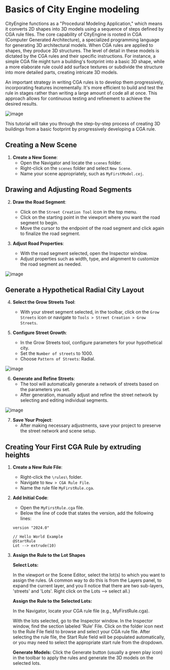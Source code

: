 # Basics of City Engine modeling

CityEngine functions as a "Procedural Modeling Application," which means it converts 2D shapes into 3D models using a sequence of steps defined by CGA rule files. The core capability of CityEngine is rooted in CGA (Computer Generated Architecture), a specialized programming language for generating 3D architectural models. When CGA rules are applied to shapes, they produce 3D structures. The level of detail in these models is dictated by the CGA rules and their specific instructions. For instance, a simple CGA file might turn a building's footprint into a basic 3D shape, while a more elaborate rule could add surface textures or subdivide the structure into more detailed parts, creating intricate 3D models.

An important strategy in writing CGA rules is to develop them progressively, incorporating features incrementally. It's more efficient to build and test the rule in stages rather than writing a large amount of code all at once. This approach allows for continuous testing and refinement to achieve the desired results.

![image](https://github.com/entopia/CEVonThunen/assets/4749503/1890af84-179f-45f1-88f0-461aef631216)

This tutorial will take you through the step-by-step process of creating 3D buildings from a basic footprint by progressively developing a CGA rule.


## Creating a New Scene

1. **Create a New Scene**:
   - Open the Navigator and locate the `scenes` folder.
   - Right-click on the `scenes` folder and select `New Scene`.
   - Name your scene appropriately, such as `MyFirstModel.cej`.

## Drawing and Adjusting Road Segments

2. **Draw the Road Segment**:
   - Click on the `Street Creation Tool` icon in the top menu.
   - Click on the starting point in the viewport where you want the road segment to begin.
   - Move the cursor to the endpoint of the road segment and click again to finalize the road segment.

3. **Adjust Road Properties**:
   - With the road segment selected, open the Inspector window.
   - Adjust properties such as width, type, and alignment to customize the road segment as needed.

![image](https://github.com/entopia/CEVonThunen/assets/4749503/0a7670f1-a7d7-4cb2-a3bb-8a3d4fd3a3de)



## Generate a Hypothetical Radial City Layout

4. **Select the Grow Streets Tool**:
   - With your street segment selected, in the toolbar, click on the `Grow Streets` icon or navigate to `Tools > Street Creation > Grow Streets`.

5. **Configure Street Growth**:
   - In the Grow Streets tool, configure parameters for your hypothetical city.
   - Set the `Number of streets` to 1000.
   - Choose `Pattern of Streets`: Radial.
  
![image](https://github.com/entopia/CEVonThunen/assets/4749503/3b94a079-cec0-4531-b321-1f2eb331547f)

6. **Generate and Refine Streets**:
   - The tool will automatically generate a network of streets based on the parameters you set.
   - After generation, manually adjust and refine the street network by selecting and editing individual segments.

![image](https://github.com/entopia/CEVonThunen/assets/4749503/716cd4ca-e384-407d-9a4e-53f55073b1b4)

7. **Save Your Project**:
   - After making necessary adjustments, save your project to preserve the street network and scene setup.




## Creating Your First CGA Rule by extruding heights

1. **Create a New Rule File**:
   - Right-click the `\rules\` folder.
   - Navigate to `New > CGA Rule File`.
   - Name the rule file `MyFirstRule.cga`.

2. **Add Initial Code**:
   - Open the `MyFirstRule.cga` file.
   - Below the line of code that states the version, add the following lines:

   ```cga
   version "2024.0"

   // Hello World Example
   @StartRule
   Lot --> extrude(10)
   ```
   
3. **Assign the Rule to the Lot Shapes**
   
   **Select Lots:**
   
   In the viewport or the Scene Editor, select the lot(s) to which you want to assign the rules.
   (A common way to do this is from the Layers panel, to expand the current layer, and you ll notice that there are two sub-layers, 'streets' and 'Lots'. Right click on the Lots --> select all.)

   **Assign the Rule to the Selected Lots:**
   
   In the Navigator, locate your CGA rule file (e.g., MyFirstRule.cga).
 
   With the lots selected, go to the Inspector window.
   In the Inspector window, find the section labeled 'Rule' File.
   Click on the folder icon next to the Rule File field to browse and select your CGA rule file.
   After selecting the rule file, the Start Rule field will be populated automatically, or you may need to select the appropriate start rule from the dropdown.
   
   **Generate Models:**
   Click the Generate button (usually a green play icon) in the toolbar to apply the rules and generate the 3D models on the selected lots.

